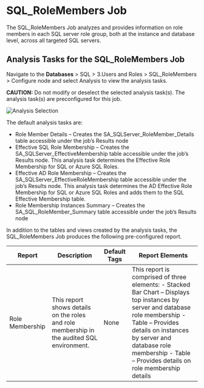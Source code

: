 # SQL_RoleMembers Job

The SQL_RoleMembers Job analyzes and provides information on role members in each SQL server role
group, both at the instance and database level, across all targeted SQL servers.

## Analysis Tasks for the SQL_RoleMembers Job

Navigate to the **Databases** > SQL > 3.Users and Roles > SQL_RoleMembers > Configure node and
select Analysis to view the analysis tasks.

**CAUTION:** Do not modify or deselect the selected analysis task(s). The analysis task(s) are
preconfigured for this job.

![Analysis Selection](/img/versioned_docs/accessanalyzer_11.6/accessanalyzer/solutions/databases/sql/usersroles/sqljobgroup26.webp)

The default analysis tasks are:

- Role Member Details – Creates the SA_SQLServer_RoleMember_Details table accessible under the job’s
  Results node
- Effective SQL Role Membership – Creates the SA_SQLServer_EffectiveMembership table accessible
  under the job’s Results node. This analysis task determines the Effective Role Membership for SQL
  or Azure SQL Roles.
- Effective AD Role Membership – Creates the SA_SQLServer_EffectiveRoleMembership table accessible
  under the job’s Results node. This analysis task determines the AD Effective Role Membership for
  SQL or Azure SQL Roles and adds them to the SQL Effective Membership table.
- Role Membership Instances Summary – Creates the SA_SQL_RoleMember_Summary table accessible under
  the job’s Results node

In addition to the tables and views created by the analysis tasks, the SQL_RoleMembers Job produces
the following pre-configured report.

| Report          | Description                                                                                | Default Tags | Report Elements                                                                                                                                                                                                                                                      |
| --------------- | ------------------------------------------------------------------------------------------ | ------------ | -------------------------------------------------------------------------------------------------------------------------------------------------------------------------------------------------------------------------------------------------------------------- |
| Role Membership | This report shows details on the roles and role membership in the audited SQL environment. | None         | This report is comprised of three elements: - Stacked Bar Chart – Displays top instances by server and database role membership - Table – Provides details on instances by server and database role membership - Table – Provides details on role membership details |
